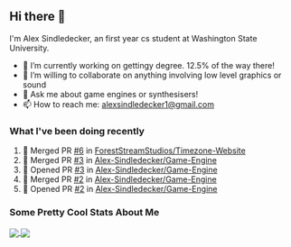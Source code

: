 ## Hi there 👋

I'm Alex Sindledecker, an first year cs student at Washington State University.

- 🔭 I’m currently working on gettingy degree. 12.5% of the way there!
- 👯 I’m willing to collaborate on anything involving low level graphics or sound 
- 💬 Ask me about game engines or synthesisers!
- 📫 How to reach me: alexsindledecker1@gmail.com

### What I've been doing recently
<!--START_SECTION:activity-->
1. 🎉 Merged PR [#6](https://github.com/ForestStreamStudios/Timezone-Website/pull/6) in [ForestStreamStudios/Timezone-Website](https://github.com/ForestStreamStudios/Timezone-Website)
2. 🎉 Merged PR [#3](https://github.com/Alex-Sindledecker/Game-Engine/pull/3) in [Alex-Sindledecker/Game-Engine](https://github.com/Alex-Sindledecker/Game-Engine)
3. 💪 Opened PR [#3](https://github.com/Alex-Sindledecker/Game-Engine/pull/3) in [Alex-Sindledecker/Game-Engine](https://github.com/Alex-Sindledecker/Game-Engine)
4. 🎉 Merged PR [#2](https://github.com/Alex-Sindledecker/Game-Engine/pull/2) in [Alex-Sindledecker/Game-Engine](https://github.com/Alex-Sindledecker/Game-Engine)
5. 💪 Opened PR [#2](https://github.com/Alex-Sindledecker/Game-Engine/pull/2) in [Alex-Sindledecker/Game-Engine](https://github.com/Alex-Sindledecker/Game-Engine)
<!--END_SECTION:activity-->

<div align="left">
  <h3>Some Pretty Cool Stats About Me</h3>
</div>
<div align="left">
  <a href="https://github.com/Alex-Sindledecker" target="_blank">
    <img align="center"
      src="https://github-readme-stats-seven-chi.vercel.app/api?username=Alex-Sindledecker&hide=stars&theme=ayu-mirage">
  </a>
  <a href="https://github.com/search?o=desc&q=user%3AAlex-Sindledecker&s=stars&type=Repositories">
    <img align="center"
      src="https://github-readme-stats-seven-chi.vercel.app/api/top-langs/?username=Alex-Sindledecker&layout=compact&theme=ayu-mirage">
  </a>
</div>
